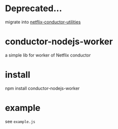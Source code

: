 
# Deprecated...
migrate into [netflix-conductor-utilities](https://github.com/eugenechen0514/netflix-conductor-utilities)

# conductor-nodejs-worker

a simple lib for worker of Netflix conductor

# install

npm install conductor-nodejs-worker

# example

see `example.js`
